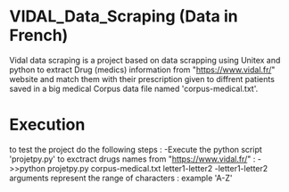 # VIDAL_Data_Scraping (Data in French)
Vidal data scraping is a project based on data scrapping using Unitex and python to extract Drug (medics) information from "https://www.vidal.fr/" website 
and match them with their prescription given to diffrent patients saved in a big medical Corpus data file named 'corpus-medical.txt'. 

# Execution
to test the project do the following steps : 
-Execute the python script 'projetpy.py' to exctract drugs names from "https://www.vidal.fr/" :
  ->>python projetpy.py corpus-medical.txt letter1-letter2
  -letter1-letter2 arguments represent the range of characters : example 'A-Z' 
 
